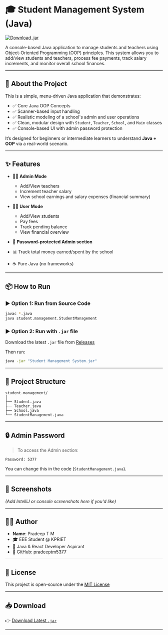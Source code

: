 # 🎓 Student Management System (Java)

[![Download .jar](https://img.shields.io/badge/Download-JAR-blue?style=for-the-badge&logo=java)](https://github.com/your-username/Student-Management-System-Java/releases/latest)

A console-based Java application to manage students and teachers using Object-Oriented Programming (OOP) principles. This system allows you to add/view students and teachers, process fee payments, track salary increments, and monitor overall school finances.

---

## 📘 About the Project

This is a simple, menu-driven Java application that demonstrates:
- ✅ Core Java OOP Concepts  
- ✅ Scanner-based input handling  
- ✅ Realistic modeling of a school's admin and user operations  
- ✅ Clean, modular design with `Student`, `Teacher`, `School`, and `Main` classes  
- ✅ Console-based UI with admin password protection

It’s designed for beginners or intermediate learners to understand **Java + OOP** via a real-world scenario.

---

## ✨ Features

- 👨‍🏫 **Admin Mode**
  - Add/View teachers
  - Increment teacher salary
  - View school earnings and salary expenses (financial summary)

- 👨‍🎓 **User Mode**
  - Add/View students
  - Pay fees
  - Track pending balance
  - View financial overview

- 🔐 **Password-protected Admin section**
- 📊 Track total money earned/spent by the school
- ☕ Pure Java (no frameworks)

---

## 📦 How to Run

### ▶️ Option 1: Run from Source Code
```bash
javac *.java
java student.management.StudentManagement
```

### ▶️ Option 2: Run with `.jar` file
Download the latest `.jar` file from [Releases](https://github.com/your-username/Student-Management-System-Java/releases)

Then run:
```bash
java -jar "Student Management System.jar"
```

---

## 📂 Project Structure

```
student.management/
│
├── Student.java
├── Teacher.java
├── School.java
└── StudentManagement.java
```

---

## 🔒 Admin Password

> To access the Admin section:
```
Password: 5377
```

You can change this in the code (`StudentManagement.java`).

---

## 📸 Screenshots

*(Add IntelliJ or console screenshots here if you'd like)*

---

## 👨‍💻 Author

- **Name**: Pradeep T M  
- 🎓 EEE Student @ KPRIET  
- 💼 Java & React Developer Aspirant  
- 🔗 GitHub: [pradeeptm5377](https://github.com/pradeeptm5377)

---

## 📜 License

This project is open-source under the [MIT License](LICENSE)

---

## 📥 Download

👉 [Download Latest `.jar`](https://github.com/your-username/Student-Management-System-Java/releases)

---
